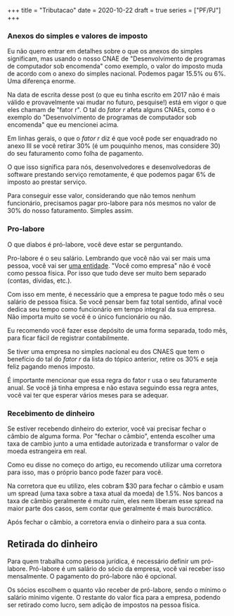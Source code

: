 +++
title = "Tributacao"
date = 2020-10-22
draft = true
series = ["PF/PJ"]
+++

### Anexos do simples e valores de imposto

Eu não quero entrar em detalhes sobre o que os anexos do simples significam,
mas usando o nosso CNAE de "Desenvolvimento de programas de computador sob
encomenda" como exemplo, o valor do imposto muda de acordo com o anexo do
simples nacional. Podemos pagar 15.5% ou 6%. Uma diferença enorme.

Na data de escrita desse post (o que eu tinha escrito em 2017 não é mais válido
e provavelmente vai mudar no futuro, pesquise!) está em vigor o que eles
chamam de "fator r". O tal do _fator r_ afeta alguns CNAEs, como é o exemplo do
"Desenvolvimento de programas de computador sob encomenda" que eu mencionei
acima.

Em linhas gerais, o que o _fator r_ diz é que você pode ser enquadrado no
anexo III se você retirar 30% (é um pouquinho menos, mas considere 30) do seu
faturamento como folha de pagamento.

O que isso significa para nós, desenvolvedores e desenvolvedoras de software
prestando serviço remotamente, é que podemos pagar 6% de imposto ao prestar
serviço.

Para conseguir esse valor, considerando que não temos nenhum funcionário,
precisamos pagar pro-labore para nós mesmos no valor de 30% do nosso
faturamento. Simples assim.

### Pro-labore

O que diabos é pró-labore, você deve estar se perguntando.

Pro-labore é o seu salário. Lembrando que você não vai ser mais uma pessoa,
você vai ser [uma
entidade](http://www.portaldecontabilidade.com.br/tematicas/principiosfundamentais.htm).
"Você como empresa" não é você como pessoa física. Por isso que tudo deve ser
muito bem separado (contas, dívidas, etc.).

Com isso em mente, é necessário que a empresa te pague todo mês o seu salário
de pessoa física. Se você pensar bem faz total sentido, afinal você dedica seu
tempo como funcionário em tempo integral da sua empresa. Não importa muito se
você é o único funcionário ou não.

Eu recomendo você fazer esse depósito de uma forma separada, todo mês, para
ficar fácil de registrar contabilmente.

Se tiver uma empresa no simples nacional eu dos CNAES que tem o benefício do
tal do _fator r_ da lista do tópico anterior, retire os 30% e seja feliz
pagando menos imposto.

É importante mencionar que essa regra do fator r usa o seu faturamente anual.
Se você já tinha empresa e não estava seguindo essa regra antes, você vai ter
que esperar vários meses para se adequar.

### Recebimento de dinheiro

Se estiver recebendo dinheiro do exterior, você vai precisar fechar o
câmbio de alguma forma. Por "fechar o câmbio", entenda escolher uma
taxa de cambio junto a uma entidade autorizada e transformar o valor
de moeda estrangeira em real.

Como eu disse no começo do artigo, eu recomendo utilizar uma corretora
para isso, mas o próprio banco pode fazer para você.

Na corretora que eu utilizo, eles cobram $30 para fechar o câmbio e
usam um spread (uma taxa sobre a taxa atual da moeda) de 1.5%. Nos
bancos a taxa de câmbio geralmente é muito ruim, eles nem liberam esse
spread na maior parte dos casos, sem contar que geralmente é mais
burocrático.

Após fechar o câmbio, a corretora envia o dinheiro para a sua conta.

## Retirada do dinheiro

Para quem trabalha como pessoa jurídica, é necessário definir um
pró-labore. Pró-labore é um salário do sócio da empresa, você vai
receber isso mensalmente. O pagamento do pró-labore não é opcional.

Os sócios escolhem o quanto vão receber de pró-labore, sendo o mínimo
o salário mínimo vigente. O restante do valor fica para a empresa,
podendo ser retirado como lucro, sem adição de impostos na pessoa
física.
